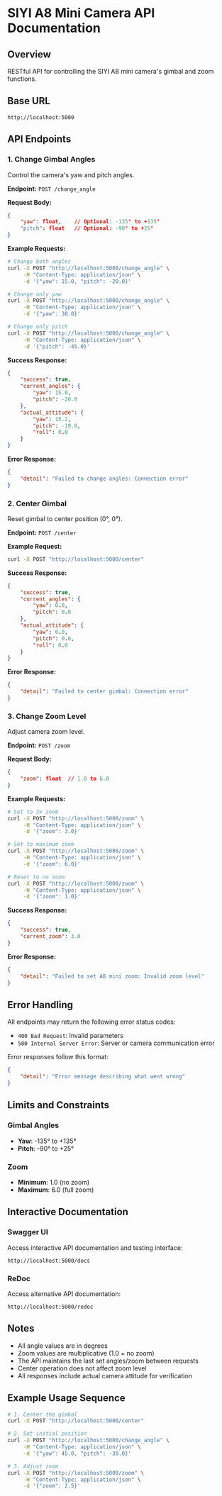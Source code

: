 # SIYI A8 Mini Camera API Documentation

## Overview
RESTful API for controlling the SIYI A8 mini camera's gimbal and zoom functions.

## Base URL
`http://localhost:5000`

## API Endpoints

### 1. Change Gimbal Angles
Control the camera's yaw and pitch angles.

**Endpoint:** `POST /change_angle`

**Request Body:**
```json
{
    "yaw": float,    // Optional: -135° to +135°
    "pitch": float   // Optional: -90° to +25°
}
```

**Example Requests:**
```bash
# Change both angles
curl -X POST "http://localhost:5000/change_angle" \
     -H "Content-Type: application/json" \
     -d '{"yaw": 15.0, "pitch": -20.0}'

# Change only yaw
curl -X POST "http://localhost:5000/change_angle" \
     -H "Content-Type: application/json" \
     -d '{"yaw": 30.0}'

# Change only pitch
curl -X POST "http://localhost:5000/change_angle" \
     -H "Content-Type: application/json" \
     -d '{"pitch": -45.0}'
```

**Success Response:**
```json
{
    "success": true,
    "current_angles": {
        "yaw": 15.0,
        "pitch": -20.0
    },
    "actual_attitude": {
        "yaw": 15.2,
        "pitch": -19.8,
        "roll": 0.0
    }
}
```

**Error Response:**
```json
{
    "detail": "Failed to change angles: Connection error"
}
```

### 2. Center Gimbal
Reset gimbal to center position (0°, 0°).

**Endpoint:** `POST /center`

**Example Request:**
```bash
curl -X POST "http://localhost:5000/center"
```

**Success Response:**
```json
{
    "success": true,
    "current_angles": {
        "yaw": 0.0,
        "pitch": 0.0
    },
    "actual_attitude": {
        "yaw": 0.0,
        "pitch": 0.0,
        "roll": 0.0
    }
}
```

**Error Response:**
```json
{
    "detail": "Failed to center gimbal: Connection error"
}
```

### 3. Change Zoom Level
Adjust camera zoom level.

**Endpoint:** `POST /zoom`

**Request Body:**
```json
{
    "zoom": float  // 1.0 to 6.0
}
```

**Example Requests:**
```bash
# Set to 3x zoom
curl -X POST "http://localhost:5000/zoom" \
     -H "Content-Type: application/json" \
     -d '{"zoom": 3.0}'

# Set to maximum zoom
curl -X POST "http://localhost:5000/zoom" \
     -H "Content-Type: application/json" \
     -d '{"zoom": 6.0}'

# Reset to no zoom
curl -X POST "http://localhost:5000/zoom" \
     -H "Content-Type: application/json" \
     -d '{"zoom": 1.0}'
```

**Success Response:**
```json
{
    "success": true,
    "current_zoom": 3.0
}
```

**Error Response:**
```json
{
    "detail": "Failed to set A8 mini zoom: Invalid zoom level"
}
```

## Error Handling

All endpoints may return the following error status codes:

- `400 Bad Request`: Invalid parameters
- `500 Internal Server Error`: Server or camera communication error

Error responses follow this format:
```json
{
    "detail": "Error message describing what went wrong"
}
```

## Limits and Constraints

### Gimbal Angles
- **Yaw**: -135° to +135°
- **Pitch**: -90° to +25°

### Zoom
- **Minimum**: 1.0 (no zoom)
- **Maximum**: 6.0 (full zoom)

## Interactive Documentation

### Swagger UI
Access interactive API documentation and testing interface:
```
http://localhost:5000/docs
```

### ReDoc
Access alternative API documentation:
```
http://localhost:5000/redoc
```

## Notes
- All angle values are in degrees
- Zoom values are multiplicative (1.0 = no zoom)
- The API maintains the last set angles/zoom between requests
- Center operation does not affect zoom level
- All responses include actual camera attitude for verification

## Example Usage Sequence

```bash
# 1. Center the gimbal
curl -X POST "http://localhost:5000/center"

# 2. Set initial position
curl -X POST "http://localhost:5000/change_angle" \
     -H "Content-Type: application/json" \
     -d '{"yaw": 45.0, "pitch": -30.0}'

# 3. Adjust zoom
curl -X POST "http://localhost:5000/zoom" \
     -H "Content-Type: application/json" \
     -d '{"zoom": 2.5}'